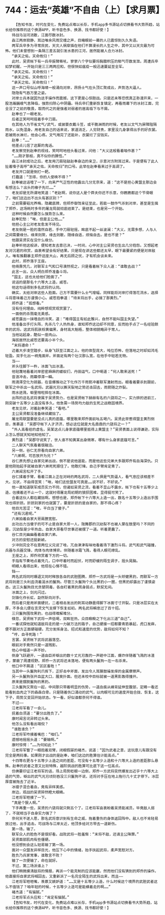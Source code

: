# 744：运去“英雄”不自由（上）【求月票】
        【告知书友，时代在变化，免费站点难以长存，手机app多书源站点切换看书大势所趋，站长给你推荐的这个换源APP，听书音色多、换源、找书都好使！】
       待战马浴河消散，江面尽数冰封。
       淼江两岸寂静，耳边唯余风雨交缠之声，目睹眼前一幕的人已震惊到久久失语。
       两军兵卒多为寻常庶民，天灾人祸穿插在他们不算漫长的人生之中，其中又以天灾最为可怖。他们未曾想到一条隔三差五就引发水患的江河，居然能被人合力冰封。
       “承天之佑，天命攸归！”
       此时，吴贤帐下有一兵卒振臂嘶吼，寥寥八个字似要将胸臆积压的郁气尽数发泄。周遭兵卒如梦初醒，一开始只是三三两两应和，但很快如瘟疫一般迅速蔓延至全军。
       “承天之佑，天命攸归！”
       “承天之佑，天命攸归！”
       “承天之佑，天命攸归！”
       这一声口号似山呼海啸一般涌向对岸，昂扬士气在头顶汇聚成云，声势浩大逼人。
       隐隐有气吞万里之姿。
       对岸士兵本就因为这手操作而震撼，这下更是心惊胆战。只是还未等恐慌真正弥漫开来，一股浩瀚巍峨气息降临，强势扫除心中阴霾。待兵卒们重新恢复镇定，再看雨幕下的冰封江面，完全没了之前的敬畏，取而代之的是强者对弱者的居高临下与不屑。
       赵奉也了一眼老友。
       后者正笑呵呵摇着手中刀扇。
       在其他人为节省文气/武气，或披蓑衣戴斗笠，或干脆淋雨的时候，老友以文气为屏障阻隔雨水，以免湿身。用老友自己的话来说，家道消乏，人穷财贵，家里没几身拿得出手的好衣裳。若被雨水淋烂，他会心疼。文气用完了还能补，衣裳烂了没钱买。
       赵奉：“……”
       他差点儿信了这厮的鬼话。
       老友察觉到赵奉的视线，笑呵呵地扭头看过来，问他：“大义这般看着咱作甚？”
       “……刚才那般，真不似你的脾性。”
       淼江冰封成功之后，老友用刀扇轻敲赵奉身边的亲卫，示意对方附耳过来。于是便有了此人扯着嗓子高呼“承天之佑，天命攸归”的口号。此举在赵奉看来过于高调了。
       老友开口就是倒打一耙。
       打趣道：“怎得，你的人使唤不得？”
       赵奉被这话噎了一下，向来严气正性的他露出几分无奈来，道：“这不是担心黄盟主那边会有想法么？出头的椽子先烂……”
       老友却是无所谓地笑道：“老赵啊，说你这人是个莽夫你还不乐意，你瞧瞧都这个节骨眼了，咱们这边出不出头有甚区别？”
       之前需要韬光养晦，隐藏底牌，但郑乔御驾亲征至此，若能一鼓作气杀到对岸，甚至是生擒了郑乔，这场耗时多年的屠龙局就彻底结束了。是结束，也是另一个开始。
       这种时候自然要怎么强势怎么来。
       赵奉犯愁：“唉，但是主公他……”
       他担心主公对老友愈发不待见。
       老友倒是一脸的澹然自若，手中刀扇轻摇，眸底不起一丝波澜：“大义，无需多想，人与人之间需要缘分。缘来则聚，缘去则散，随缘自适，烦恼自去。是也不是？”
       他跟吴贤实在没什么缘分。
       赵奉听他这般讲，便知老友去意已决，一时间，心中对主公吴贤也生出几分抱怨。又想起老友对沉君的欣赏，由衷希望会有好结果。只是现在讲这些都还太早，眼下最要紧的便是对岸敌人。唯有推翻暴主郑乔这座大山，再无后顾之忧，才有机会谈未来。
       此时，郑乔落于王座。
       他倚靠凭几，对联军士气和口号漠然视之，只是看着帐下众人道：“谁敢去战？”
       此言一出，众人明白郑乔准备斗将。
       “国主，这也太给他们脸面了。”
       说话的是那名十六等大上造，戚苍。
       他这句话得到多名武将的认同。
       确实，太给对岸这些人脸面。己方不需要什么士气增幅，同样能将对岸打得落花流水，选择斗将意味着己方谨慎小心。戚苍抱拳道：“待末将出手，必擒了那黄烈。”
       郑乔道：“孤想看。”
       没有任何理由，纯粹想观赏观赏罢了。
       一面倒的杀戮毫无美感。
       戚苍露出一抹嗜血的冷笑，道：“难得国主有如此雅兴，自然不能叫国主失望。”
       他准备出手打头阵，先杀几个人热热身，谁知郑乔这边却不同意，反而抬手点了一名经验颇丰的武将。这武将肌肤棕黄偏黑，身材高大魁梧，整体相貌略异于常人。
       当他站起身，酷似一座肉山。
       海拔居然比戚苍还要高小半个头。
       “末将遵命！”
       迈着大步凌空踏步，纵身飞跃至江面之上。他的体型庞大，吨位恐怖，但落地之时却如鸿毛轻盈。双手化出一柄鬼面斧。斧面足有两个壮汉那么宽，在他手中轻若无物。
       当——
       斧头往脚下一杵，冰面飞出冰渣。
       他轻蔑地看着对岸密密麻麻的蝼蚁们，丹田运气，口中喝道：“何人敢来送死！”
       音浪冲击，雨幕停滞一瞬。
       雨滴滞空化为锐器，在音爆推动之下化作万千雨箭冲着联军激射而出。眼看着要杀到跟前，联军之中杀出一名武将。武器光刃以撕天裂地之势还击回去，雨箭随之炸裂。
       雨水迸溅，噼里啪啦摔在冰面。
       出阵的这名武将隶属于吴贤势力，也是吴贤帐下赫赫有名的六骁将之一，实力排的进前三，刚突破十五等少上造没有多久。他急需一场势均力敌的生死之战稳固境界。
       老友见状，对着赵奉笑道：“看吧。”
       主公吴贤都没准备继续藏拙了。
       屠龙局联盟要是没点儿真的底蕴，哪里敢来郑乔面前吆五喝六。吴贤此举惹得盟主黄烈侧目，羡慕道：“吴郡守帐下人才济济，想必这位就是大名鼎鼎的六骁将之一？”
       “外人高看给的虚名，吴某这点儿身家底蕴哪里抵得上黄盟主？”吴贤表面上说得谦逊，实际上怎么想就天知地知他知了。
       黄烈道：“吴郡守说笑了，世人谁不知黄某出身微寒，哪有什么身家底蕴可言。”
       二人聊天气氛看着很融洽。
       另一侧，谷仁无奈看向自家六弟。
       “六弟啊，可否放开为兄？”
       谷仁原先想让自家兄弟出战，倒不是说他逞能，而是他这些兄弟大多跟郑乔有血海深仇。只是他刚抬起手就被自家六弟死死摁住了。他敢打赌，自己手臂肯定青了。
       六弟闻言松开了手。
       谷仁揉着手臂，看着江面上正在对峙的两名武将，二人俱是气势逼人，看气息应该相差不大。见状，不由得苦笑：“唉，咱们这些盟友可真是……说不好，不好说。”
       他一直知道联军成员实力不同，但诸如吴贤之流，看着不显山不露水，帐下也有十五等少上造，估摸着还不止一个，这就衬得屠龙局初期的狼狈困难，显得挺可笑了。
       合着这伙人都在藏拙啊。想想也是，郑乔帐下十六等大上造一出，数名十五等少上造出手围攻也得折损。折损别家的也就罢了，要是折损的是自家的，那不得心疼？
       他目光苦涩：“唉，平白当了傻子。”
       “还有沉君呢。”
       六弟拍着自家大哥肩膀宽慰。
       出功出力当傻子的可不止是自家大哥一人，陇舞郡的沉幼梨不也被人蒙在鼓里吗？不同的是，沉幼梨是少年热血，自家大哥看尽世事还被摆了一道。听着更蠢了。
       谷仁目光幽幽看着自家六弟。
       对方的安慰还挺新颖。
       少冲则完全不在意两位义兄说了啥，兀自津津有味地看着场下激烈斗将。武气和武气碰撞，兵器与兵器交锋，肉体与肉体博弈。伴随着冰霜飞溅，看得人眼花缭乱。
       王座之上，郑乔欣赏着下方的一切。
       手指有节奏地点着凭几，口中哼着时而起伏，时而舒缓的陌生调子，摇头晃脑。
       明眼人看得出来，他现在心情不错。
       铛——
       两名武将同时爆退又同时释放各自的武胆图腾，郑乔一方武将是一头矫健黑豹，而联军一方武将则是三头利齿流着涎水的鬣狗。尽管三头鬣狗个头比黑豹小一圈，但黑豹却露出了谨慎姿态。这三头鬣狗目光贪婪阴毒，各自盯着黑豹周身弱点，默契无间。
       冰面之上，剑光闪过。
       剑锋化作长虹，勐然斩向对手。
       而后者只是用斧面硬抗，二者相击发出的刺耳动静震得脚下冰面寸寸开裂。只是冰层实在太厚，不多会儿便在言灵文气支撑下恢复如初。两名武将瞬息过了百十招。
       三只鬣狗围攻黑豹，也战得难解难分。
       倏忽，吴贤帐下武将一声低喝，双眸狂热，众目睽睽之下化出三道“自己”。
       一番试探他就知道敌将走的是一力破万法的路子，自己硬接一招都要青筋暴起，虎口发麻，便不跟对方正面硬碰硬。充分发挥身法、招式和速度的优势，敌将如何不知？
       “哼，自寻死路！”
       言罢，吴贤帐下武将武器落空。
       眼前对手竟然只是一道残影。
       他心中暗道一声不妙。
       侧身飞跃避开，一道由巨斧噼出的数十丈光刃轰的一声砸中江面，爆炸伴随着飞溅的冰渣子，蒙蔽了周遭视野。郑乔一方武将还未落地，便有两头鬣狗一左一右杀来。
       他口中不屑道：“区区畜牲！”
       当其中一头鬣狗利爪挥下，正好击中斧面，发出令人耳膜鼓噪发痒的金属摩擦声。
       另一头鬣狗张开血盆大口，腥臭扑面。但还未咬中目标就被一道黑影轰得撞开。
       原来是摆脱鬣狗的黑豹。
       三头鬣狗又聚在一起，中间那只带着明显的伤势，一道血痕从嵴背延伸至腹部，定睛一看还能看到血肉之下的森森白骨。只是随着伤口涌动的武气，以肉眼可见的速度开始合拢、恢复。这下子，局势又变回开始状态。乍一看，好似谁都奈何不得谁。
       不过——
       江老将军看了一会儿。
       抚着白须道：“要分出胜负了。”
       康时闻言诧异转过头来。
       他怎么没有看出端倪？
       “谁胜谁负？”
       江老将军咋摸着嘴巴：“咱们。”
       遗憾地摇摇头道：“要输啊。”
       康时惊愕：“……为何如此？”
       江老将军瞥了一眼抱着双臂，闭眼假寐的褚杰，说道：“因为武者之意，这玩意儿有跟没有完全是两码事。如果刚才出战的是赵奉，咱们这边的胜算估计能高点。”
       十四等右更与十五等少上造之间的差距，可没有十五等少上造和十六等大上造的差距那么悬殊。赵奉的武者之意又比较特殊，越阶挑战的胜算可比底下这一位高点。
       仿佛要印证江老将军的话，场上局势眨眼一边倒，郑乔一方武将突然爆发出近乎十六等大上造的气势，噼出的武气光刃顷刻吞没三只鬣狗不说，还将对手压在地上拖行几十丈才停下。冰层厚度被拖去了近半。
       冰碴子混合着血，竟有异样美感。
       岸边，观战的吴贤猝然瞪大眼睛。
       江老将军咂摸了一下。
       “真是个狠人啊。”
       下手再重一些，吴贤的六骁将就只剩五个了。江老将军由衷盼着吴贤能减员，毕竟敌人弱了，不就相当于自身实力强了？
       奈何天不遂人愿，那名武将意识到有生命之威，拖着重伤的身体返回阵中。敌人也不肯轻易放过他，出手追击。可战场与江岸太近，他顶多给对方带去一道新伤。
       第一场，输了。
       联军众人的脸色不是很好看。战败武将一脸羞惭：“末将不敌，还请主公降罪。”
       吴贤面部肌肉有些僵硬。
       他没想到会这么轻易输了第一场。
       面对一众盟友异样目光，他压下心中的情绪，抬手扶起武将，柔声宽慰对方。
       胜负乃兵家常事，谁敢言不败？
       输了一次便输了，命在就好。
       不过，第二场派谁上？
       他们稍微摸清敌将的情报，再派一个能克制的应该能赢，然而他们没有猜到的郑乔的操作。他直接将自家武将喊回去，又重新派了一名完全陌生的武将出来，而且——
       江老将军咂咂嘴，羡慕又嫉妒道：“……又是十五等少上造，什么时候这个境界的武胆武者这么不值钱了？咱年轻的时候，十五等少上造可是能横着走的啊……”
       褚杰道：“有猫腻。”
       江老将军点头应和：“肯定有猫腻。”
       【告知书友，时代在变化，免费站点难以长存，手机app多书源站点切换看书大势所趋，站长给你推荐的这个换源APP，听书音色多、换源、找书都好使！】